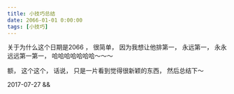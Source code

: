 ```yaml
---
title: 小技巧总结
date: 2066-01-01 0:00:00
tags: [小技巧]
---
```


关于为什么这个日期是2066 ， 很简单， 因为我想让他排第一， 永远第一， 永永远远第一第一， 哈哈哈哈哈哈哈～～～

<!-- more -->

额， 这个这个， 话说， 只是一片看到觉得很新颖的东西， 然后总结下～


2017-07-27
&& 
